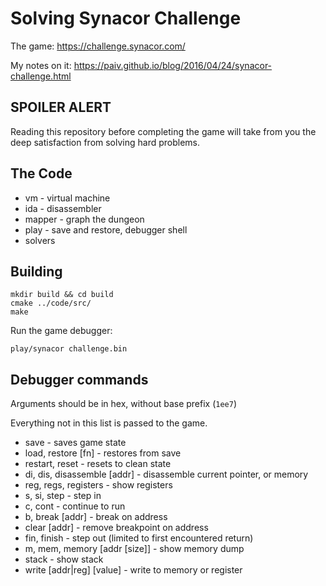 Solving Synacor Challenge
=========================

The game: https://challenge.synacor.com/

My notes on it: https://paiv.github.io/blog/2016/04/24/synacor-challenge.html


SPOILER ALERT
-------------

Reading this repository before completing the game will take from you the deep satisfaction from solving hard problems.


The Code
--------

* vm - virtual machine
* ida - disassembler
* mapper - graph the dungeon
* play - save and restore, debugger shell
* solvers


Building
--------

```shell
mkdir build && cd build
cmake ../code/src/
make
```

Run the game debugger:

```
play/synacor challenge.bin
```


Debugger commands
-----------------

Arguments should be in hex, without base prefix (`1ee7`)

Everything not in this list is passed to the game.

* save - saves game state
* load, restore [fn] - restores from save
* restart, reset - resets to clean state
* di, dis, disassemble [addr] - disassemble current pointer, or memory
* reg, regs, registers - show registers
* s, si, step - step in
* c, cont - continue to run
* b, break [addr] - break on address
* clear [addr] - remove breakpoint on address
* fin, finish - step out (limited to first encountered return)
* m, mem, memory [addr [size]] - show memory dump
* stack - show stack
* write [addr|reg] [value] - write to memory or register
